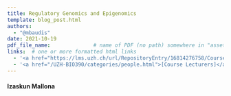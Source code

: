 ```yaml
---
title: Regulatory Genomics and Epigenomics
template: blog_post.html
authors:
  - "@mbaudis"
date: 2021-10-19
pdf_file_name: 				# name of PDF (no path) somewhere in "assets"; auto-linked
links:  # one or more formatted html links
  - '<a href="https://lms.uzh.ch/url/RepositoryEntry/16814276758/CourseNode/85421310449426/path%3D~~2020%2D11%5F03%5F%5F%5FIzaskun%2DMallona%5F%5FRegulatory%2DGenomics%5F%5FUZH%2DBIO390%2DHS20%2Dlecture%2D08%2Epdf/0">[2020 Lecture Slides]</a> (in OLAT)'
  - '<a href="/UZH-BIO390/categories/people.html">[Course Lecturers]</a>'
---
```


#### Izaskun Mallona

<!--more-->
